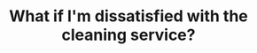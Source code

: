 ---
    order: 8
    title: "What if I'm dissatisfied with the cleaning service?"
    answer: "We'll arrange a visit from a Quality Control Manager for assessment and provide a replacement cleaner if necessary."
---